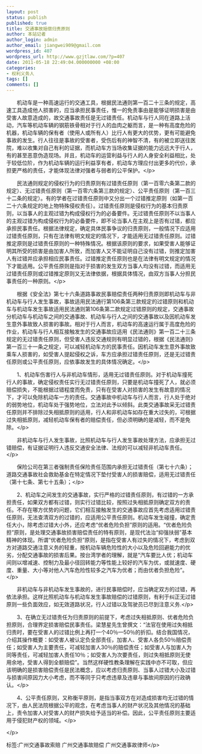 ```yaml
---
layout: post
status: publish
published: true
title: 交通事故赔偿归责原则
author: 本站记者
author_login: admin
author_email: jiangwei909@gmail.com
wordpress_id: 407
wordpress_url: http://www.gzjtlaw.com/?p=407
date: 2011-05-18 22:49:04.000000000 +08:00
categories:
- 权利义务人
tags: []
comments: []
---
```

<p>　　机动车是一种高速运行的交通工具，根据民法通则第一百二十三条的规定，高速工具造成他人损害的，应当承担民事责任，惟一的免责事由是能够证明损害是由受害人故意造成的，故交通事故责任是无过错责任。机动车与行人同在道路上活动，汽车等机动车辆的钢筋铁骨相对于行人的血肉之躯而言，是一种有高度危险的机器，机动车辆的保有者（使用人或所有人）比行人有更大的优势，更有可能避免事故的发生。行人往往是事故的受害者，受伤后有的神智不清，有的被立即送往医院，难以收集对自己有利的证据，而机动车方当场收集证据的能力远远大于行人，有的甚至恶意伪造现场。并且，机动车的运营利益与行人的人身安全利益相比，处于较低位阶，作为机动车辆的运行利益享有者，机动车方理应付出更多的代价，承担更严格的责任，才能体现法律对强者与弱者的公平保护。<&#47;p><p>　　民法通则规定的侵权行为的归责原则有过错责任原则（第一百零六条第二款的规定）、无过错责任原则（第一百零六条第三款的规定）、公平责任原则（第一百三十二条的规定）。有的学者在过错责任原则中又分出一个过错推定原则（如第一百二十六条规定的地上物特殊侵权责任）。过错责任原则是侵权行为的基本归责原则，以当事人的主观过错为构成侵权行为的必备要件。无过错责任原则不以当事人的主观过错为构成侵权行为的必备要件，即不论当事人在主观上是否有过错，都应承担民事责任。根据法律规定，确定具体民事争议的归责原则，一般情况下应适用过错责任原则，只有在法律有明文规定的情况下，才能适用无过错责任原则。过错推定原则是过错责任原则的一种特殊情况。根据该原则的要求，如果受害人能够证明其所受的损害是由加害人所致，而加害人又不能证明自己没有过错，则推定加害人有过错并应承担相应民事责任。过错推定责任原则也是在法律有明文规定的情况下才能适用。公平责任原则是指对于损害的发生双方当事人均没有过错，而适用无过错责任原则或过错推定原则又无法律依据，根据具体情况，由双方当事人分担民事责任的一种原则。<&#47;p><p>　　根据《安全法》第七十六条道路事故民事赔偿责任两种归责原则即机动车与非机动车与行人发生事故，事故适用民法通行第106条第三款规定的过错原则和机动车与机动车发生事故适用民法通则第106条第二款规定过错原则的规定，交通事故分机动车与机动车之间的交通事故、机动车与行人之间的交通事故以及因机动车发生意外事故致人损害的事故。相对于行人而言，机动车的高速运行属于高度危险的作业，机动车与行人相互接触发生的交通事故应适用《民法通则》第一百二十三条规定的无过错责任原则，但受害人违反交通规则有明显过错的，根据《民法通则》第一百三十一条之规定，可以减轻机动车方的民事责任。因机动车发生意外事故致乘车人损害的，如受害人提起侵权之诉，车方应承担过错责任原则，还是无过错责任原则或公平责任原则，应依事故发生的具体情况确定。<&#47;p><p>　　1、机动车伤害行人与非机动车情形，适用无过错责任原则。对于机动车撞死行人的事故，确定侵权责任实行无过错责任原则，只要是机动车撞死了人，就必须赔偿损失，不能根据过错程度而免责，只有在受害人对损害的发生有故意的情况下，才可以免除机动车一方的责任。交通事故中机动车与行人而言，行人处于绝对的弱势地位，机动车处于强势地位，立法对此予以倾斜。此类交通事故采无过错责任原则并不排除过失相抵原则的适用，行人和非机动车如存在重大过失的，可根据过失相抵原则，减轻机动车保有者的赔偿责任，但必须明确的是减轻，而不是免除。<&#47;p><p>　　非机动车与行人发生事故，比照机动车与行人发生事故处理方法，应承担无过错赔偿，有证据证明行人违反交通安全法律、法规的可以减轻非机动车责任。<&#47;p><p>　　保险公司在第三者强制责任保险责任范围内承担无过错责任（第七十六条）；道路交通事故社会救助基金在特定情况下垫付受害人的损害赔偿，适用无过错责任（第十七条、第七十五条）；<&#47;p><p>　　2、机动车之间发生的交通事故，实行严格的过错责任原则，有过错的一方承担责任，如果双方都有过错，则实行过错比较，按照过失相抵原则确定双方的责任。不存在哪方优势的问题，它们相互接触发生的交通事故应首先考虑适用过错责任原则，无法查清双方的过错的，应适用公平责任原则。机动车发生碰撞，确定责任大小，除考虑过错大小外，还应考虑&ldquo;优者危险负担&rdquo;原则的适用。&ldquo;优者危险负担&rdquo;原则，是处理交通事故损害赔偿责任的特有原则，是现代法治&ldquo;抑强扶弱&rdquo;基本精神的体现。所谓&ldquo;优者危险负担&rdquo;原则，是指在受害人有过失的情况下，考虑到双方对道路交通注意义务的轻重，按机动车辆危险性的大小以及危险回避能力的优劣，分配交通事故的损害后果。按台湾学者的理解，就是&ldquo;汽车要比人优；机动车间则以增减速、控制力及最小径回转能力等性能上较好的汽车为优，或就速度、硬度、重量、大小等对他人汽车危险性较多之汽车为优者；而由优者负担危险&rdquo;。<&#47;p><p>　　非机动车与非机动车发生事故的，进行民事赔偿时，应当确定双方的过错，再依法承担。这样比照机动车与机动车发生事故赔偿的过错原则，有利于纠正无过错原则一些负面效应，如无效道路状况，行人过错以及驾驶员已尽到注意义务.<&#47;p><p>　　3、在确立无过错责任为归责原则的前提下，考虑过失相抵原则、优者危险负担原则，合理界定损害赔偿民事责任。梁慧星先生曾撰文：&ldquo;法官在使用过失相抵归责时，要在受害人的过错比例上再打一个40％&mdash;50％的折扣。结合我国情况，介绍其操作概要：如受害人被认定负全部责任，加害人、受害人各负50％赔偿责任；如受害人为主要责任，可减轻加害人30％的赔偿责任；如受害人与加害人为同等责任，可减轻加害人责任10％；如受害人为次要责任，则过失相抵原则无使用余地，受害人得到全额赔偿&rdquo;。当然这样硬性教条理解在实践中亦不可取，但应该明确的是损害赔偿责任是民法概念，应以考虑归责原则、当事人过错大小及过错与损害间原因力大小考虑，而不等同于只考虑违章及违章与事故间原因的行政确认。<&#47;p><p>　　4、公平责任原则，又称衡平原则，是指当事双方在对造成损害均无过错的情况下，由人民法院根据公平的观念，在考虑当事人的财产状况及其他情况的基础上，责令加害人对受害人的财产损失给予适当的补偿。因此，公平责任原则主要适用于侵犯财产权的领域。<&#47;p><p><&#47;p><br&#47;><p>标签:广州交通事故索赔 广州交通事故赔偿 广州交通事故律师<&#47;p>
